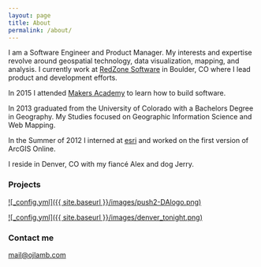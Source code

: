 ```yaml
---
layout: page
title: About
permalink: /about/
---
```


I am a Software Engineer and Product Manager. My interests and expertise revolve around geospatial technology, data visualization, mapping, and analysis. I currently work at [RedZone Software](http://www.redzone.co/) in Boulder, CO where I lead product and development efforts.

In 2015 I attended [Makers Academy](https://makersacademy.com/) to learn how to build software.

In 2013 graduated from the University of Colorado with a Bachelors Degree in Geography. My Studies focused on Geographic Information Science and Web Mapping.

In the Summer of 2012 I interned at [esri](https://esri.com/) and worked on the first version of ArcGIS Online.

I reside in Denver, CO with my fiancé Alex and dog Jerry.

### Projects
[![_config.yml]({{ site.baseurl }}/images/push2-DAlogo.png)](https://www.push2.io/)

[![_config.yml]({{ site.baseurl }}/images/denver_tonight.png)](http://denvertonight.co/)

### Contact me

[mail@ojlamb.com](mailto:mail@ojlamb.com)
